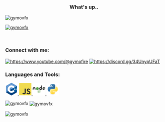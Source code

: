 <h3 align="center">What's up..</h3>

<p align="left"> <img src="https://komarev.com/ghpvc/?username=gymovfx&label=Profile%20views&color=0e75b6&style=flat" alt="gymovfx" /> </p>

<p align="left"> <a href="https://github.com/ryo-ma/github-profile-trophy"><img src="https://github-profile-trophy.vercel.app/?username=gymovfx" alt="gymovfx" /></a> </p>

<p align="left"> <a href="https://twitter.com/" target="blank"><img src="https://img.shields.io/twitter/follow/?logo=twitter&style=for-the-badge" alt="" /></a> </p>

<h3 align="left">Connect with me:</h3>
<p align="left">
<a href="https://www.youtube.com/c/https://www.youtube.com/@gymofire" target="blank"><img align="center" src="https://raw.githubusercontent.com/rahuldkjain/github-profile-readme-generator/master/src/images/icons/Social/youtube.svg" alt="https://www.youtube.com/@gymofire" height="30" width="40" /></a>
<a href="https://discord.gg/https://discord.gg/34UnypUFaT" target="blank"><img align="center" src="https://raw.githubusercontent.com/rahuldkjain/github-profile-readme-generator/master/src/images/icons/Social/discord.svg" alt="https://discord.gg/34UnypUFaT" height="30" width="40" /></a>
</p>

<h3 align="left">Languages and Tools:</h3>
<p align="left"> <a href="https://www.w3schools.com/cpp/" target="_blank" rel="noreferrer"> <img src="https://raw.githubusercontent.com/devicons/devicon/master/icons/cplusplus/cplusplus-original.svg" alt="cplusplus" width="40" height="40"/> </a> <a href="https://developer.mozilla.org/en-US/docs/Web/JavaScript" target="_blank" rel="noreferrer"> <img src="https://raw.githubusercontent.com/devicons/devicon/master/icons/javascript/javascript-original.svg" alt="javascript" width="40" height="40"/> </a> <a href="https://nodejs.org" target="_blank" rel="noreferrer"> <img src="https://raw.githubusercontent.com/devicons/devicon/master/icons/nodejs/nodejs-original-wordmark.svg" alt="nodejs" width="40" height="40"/> </a> <a href="https://www.python.org" target="_blank" rel="noreferrer"> <img src="https://raw.githubusercontent.com/devicons/devicon/master/icons/python/python-original.svg" alt="python" width="40" height="40"/> </a> </p>

<p><img align="left" src="https://github-readme-stats.vercel.app/api/top-langs?username=gymovfx&show_icons=true&locale=en&layout=compact" alt="gymovfx" /></p>

<p>&nbsp;<img align="center" src="https://github-readme-stats.vercel.app/api?username=gymovfx&show_icons=true&locale=en" alt="gymovfx" /></p>

<p><img align="center" src="https://github-readme-streak-stats.herokuapp.com/?user=gymovfx&" alt="gymovfx" /></p>
